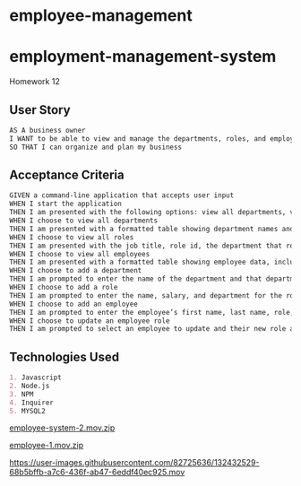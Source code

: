 # employee-management

# employment-management-system
Homework 12

## User Story

```md
AS A business owner
I WANT to be able to view and manage the departments, roles, and employees in my company
SO THAT I can organize and plan my business
```

## Acceptance Criteria

```md
GIVEN a command-line application that accepts user input
WHEN I start the application
THEN I am presented with the following options: view all departments, view all roles, view all employees, add a department, add a role, add an employee, and update an employee role
WHEN I choose to view all departments
THEN I am presented with a formatted table showing department names and department ids
WHEN I choose to view all roles
THEN I am presented with the job title, role id, the department that role belongs to, and the salary for that role
WHEN I choose to view all employees
THEN I am presented with a formatted table showing employee data, including employee ids, first names, last names, job titles, departments, salaries, and managers that the employees report to
WHEN I choose to add a department
THEN I am prompted to enter the name of the department and that department is added to the database
WHEN I choose to add a role
THEN I am prompted to enter the name, salary, and department for the role and that role is added to the database
WHEN I choose to add an employee
THEN I am prompted to enter the employee’s first name, last name, role, and manager, and that employee is added to the database
WHEN I choose to update an employee role
THEN I am prompted to select an employee to update and their new role and this information is updated in the database
```
## Technologies Used

```md
1. Javascript
2. Node.js
3. NPM
4. Inquirer
5. MYSQL2
```

[employee-system-2.mov.zip](https://github.com/Kanema2021/employee-management/files/7125199/employee-system-2.mov.zip)

[employee-1.mov.zip](https://github.com/Kanema2021/employee-management/files/7125189/employee-1.mov.zip)

https://user-images.githubusercontent.com/82725636/132432529-68b5bffb-a7c6-436f-ab47-6eddf40ec925.mov
